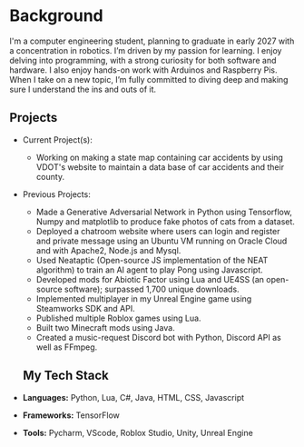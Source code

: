 

<!--
**MonMog/MonMog** is a ✨ _special_ ✨ repository because its `README.md` (this file) appears on your GitHub profile.
-->

# Background

I'm a computer engineering student, planning to graduate in early 2027 with a concentration in robotics. I’m driven by my passion for learning. I enjoy delving into programming, with a strong curiosity for both software and hardware. I also enjoy hands-on work with Arduinos and Raspberry Pis. When I take on a new topic, I’m fully committed to diving deep and making sure I understand the ins and outs of it.

## Projects
- Current Project(s):
  -  Working on making a state map containing car accidents by using VDOT's website to maintain a data base of car accidents and their county.

- Previous Projects:
  -   Made a Generative Adversarial Network in Python using Tensorflow, Numpy and matplotlib to produce fake photos of cats from a dataset.
  -   Deployed a chatroom website where users can login and register and private message using an Ubuntu VM running on Oracle Cloud and with Apache2, Node.js and Mysql.
  -   Used Neataptic (Open-source JS implementation of the NEAT algorithm) to train an AI agent to play Pong using Javascript.
  -   Developed mods for Abiotic Factor using Lua and UE4SS (an open-source software); surpassed 1,700 unique downloads.
  -   Implemented multiplayer in my Unreal Engine game using Steamworks SDK and API.
  -   Published multiple Roblox games using Lua.
  -   Built two Minecraft mods using Java.
  -   Created a music-request Discord bot with Python, Discord API as well as FFmpeg.


  ## My Tech Stack

- **Languages:** Python, Lua, C#, Java, HTML, CSS, Javascript
- **Frameworks:** TensorFlow
- **Tools:** Pycharm, VScode, Roblox Studio, Unity, Unreal Engine


